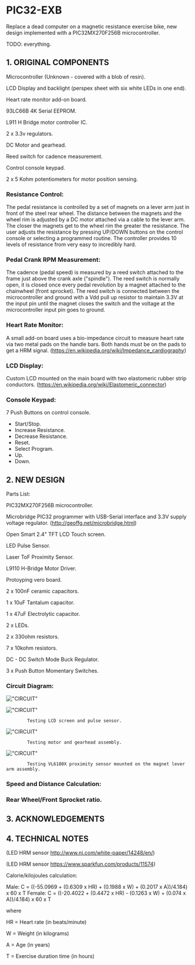 # PIC32-EXB

Replace a dead computer on a magnetic resistance exercise bike, new design implemented with a PIC32MX270F256B microcontroller.

TODO: everything.




## 1. ORIGINAL COMPONENTS

Microcontroller (Unknown - covered with a blob of resin).

LCD Display and backlight (perspex sheet with six white LEDs in one end).

Heart rate monitor add-on board.

93LC66B 4K Serial EEPROM. 

L911 H Bridge motor controller IC.

2 x 3.3v regulators.

DC Motor and gearhead.

Reed switch for cadence measurement.

Control console keypad.

2 x 5 Kohm potentiometers for motor position sensing.



### Resistance Control:

The pedal resistance is controlled by a set of magnets on a lever arm just in front of the steel rear wheel.
The distance between the magnets and the wheel rim is adjusted by a DC motor attached via a cable to the
lever arm. The closer the magnets get to the wheel rim the greater the resistance. The user adjusts the resistance
by pressing UP/DOWN buttons on the control console or selecting a programmed routine. 
The controller provides 10 levels of resistance from very easy to incredibly hard.


### Pedal Crank RPM Measurement:

The cadence (pedal speed) is measured by a reed switch attached to the frame just above the crank axle ("spindle").
The reed switch is normally open, it is closed once every pedal revolution by a magnet attached to the chainwheel
(front sprocket). The reed switch is connected between the microcontroller and ground with a Vdd pull up resistor 
to maintain 3.3V at the input pin until the magnet closes the switch and the voltage at the microcontroller input 
pin goes to ground.


### Heart Rate Monitor:

A small add-on board uses a bio-impedance circuit to measure heart rate via two metal pads on the handle bars. 
Both hands must be on the pads to get a HRM signal.
(https://en.wikipedia.org/wiki/Impedance_cardiography)


### LCD Display:

Custom LCD mounted on the main board with two elastomeric rubber strip conductors. 
(https://en.wikipedia.org/wiki/Elastomeric_connector)


### Console Keypad:

7 Push Buttons on control console.

  - Start/Stop.
  - Increase Resistance.
  - Decrease Resistance.
  - Reset.
  - Select Program.
  - Up.
  - Down.



## 2. NEW DESIGN

Parts List:

PIC32MX270F256B microcontroller.

Microbridge PIC32 programmer with USB-Serial interface and 3.3V supply voltage regulator.
(http://geoffg.net/microbridge.html)

Open Smart 2.4" TFT LCD Touch screen.

LED Pulse Sensor.

Laser ToF Proximity Sensor.

L9110 H-Bridge Motor Driver.

Protoyping vero board.

2 x 100nF ceramic capacitors.

1 x 10uF Tantalum capacitor.

1 x 47uF Electrolytic capacitor.

2 x LEDs.

2 x 330ohm resistors.

7 x 10kohm resistors.

DC - DC Switch Mode Buck Regulator.

3 x Push Button Momentary Switches.


### Circuit Diagram:


!["CIRCUIT"](https://github.com/dchad/PIC32-EXB/blob/master/resources/exercisebike.png "Circuit Prototype")


!["CIRCUIT"](https://github.com/dchad/PIC32-EXB/blob/master/resources/lcd-test-sm.jpg "Circuit Prototype")

            Testing LCD screen and pulse sensor.

!["CIRCUIT"](https://github.com/dchad/PIC32-EXB/blob/master/resources/motor-test-sm.jpg "Circuit Prototype")

            Testing motor and gearhead assembly.

!["CIRCUIT"](https://github.com/dchad/PIC32-EXB/blob/master/resources/motor-prox-sm.jpg "Circuit Prototype")

            Testing VL6180X proximity sensor mounted on the magnet lever arm assembly.
    
    

### Speed and Distance Calculation:


### Rear Wheel/Front Sprocket ratio.


## 3. ACKNOWLEDGEMENTS


## 4. TECHNICAL NOTES

(LED HRM sensor http://www.ni.com/white-paper/14248/en/)

(LED HRM sensor https://www.sparkfun.com/products/11574)


Calorie/kilojoules calculation:

Male: C = ((-55.0969 + (0.6309 x HR) + (0.1988 x W) + (0.2017 x A))/4.184) x 60 x T
Female: C = ((-20.4022 + (0.4472 x HR) - (0.1263 x W) + (0.074 x A))/4.184) x 60 x T

where

HR = Heart rate (in beats/minute)

W = Weight (in kilograms)

A = Age (in years)

T = Exercise duration time (in hours)


